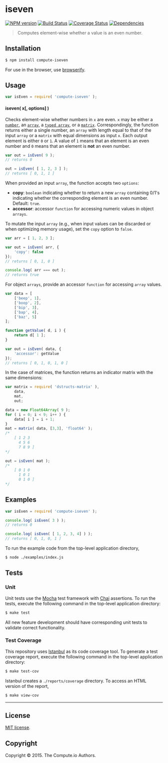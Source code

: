 iseven
===
[![NPM version][npm-image]][npm-url] [![Build Status][travis-image]][travis-url] [![Coverage Status][coveralls-image]][coveralls-url] [![Dependencies][dependencies-image]][dependencies-url]

>  Computes element-wise whether a value is an even number.

## Installation

``` bash
$ npm install compute-iseven
```

For use in the browser, use [browserify](https://github.com/substack/node-browserify).


## Usage

``` javascript
var isEven = require( 'compute-iseven' );
```

#### iseven( x[, options] )

Checks element-wise whether numbers in `x` are even. `x` may be either a [`number`](https://developer.mozilla.org/en-US/docs/Web/JavaScript/Reference/Global_Objects/Number), an [`array`](https://developer.mozilla.org/en-US/docs/Web/JavaScript/Reference/Global_Objects/Array), a [`typed array`](https://developer.mozilla.org/en-US/docs/Web/JavaScript/Typed_arrays), or a [`matrix`](https://github.com/dstructs/matrix). Correspondingly, the function returns either a single number, an `array` with length equal to that of the input `array` or a `matrix` with equal dimensions as input `x`. Each output element is either `0` or `1`. A value of `1` means that an element is an even number and `0` means that an element is __not__ an even number.

``` javascript
var out = isEven( 9 );
// returns 0

out = isEven( [ 1, 2, 3 ] );
// returns [ 0, 1, 1 ]
```

When provided an input `array`, the function accepts two `options`:

*  __copy__: `boolean` indicating whether to return a new `array` containing 0/1's indicating whether the corresponding element is an even number. Default: `true`.
*  __accessor__: accessor `function` for accessing numeric values in object `arrays`.

To mutate the input `array` (e.g., when input values can be discarded or when optimizing memory usage), set the `copy` option to `false`.

``` javascript
var arr = [ 1, 2, 3 ];

var out = isEven( arr, {
	'copy': false
});
// returns [ 0, 1, 0 ]

console.log( arr === out );
// returns true
```

For object `arrays`, provide an accessor `function` for accessing `array` values.

``` javascript
var data = [
	['beep', 1],
	['boop', 2],
	['bip', 3],
	['bap', 4],
	['baz', 5]
];

function getValue( d, i ) {
	return d[ 1 ];
}

var out = isEven( data, {
	'accessor': getValue
});
// returns [ 0, 1, 0, 1, 0 ]
```

In the case of matrices, the function returns an indicator matrix with the same dimensions:

```javascript
var matrix = require( 'dstructs-matrix' ),
	data,
	mat,
	out;

data = new Float64Array( 9 );
for ( i = 0; i < 9; i++ ) {
	data[ i ] = i + 1;
}
mat = matrix( data, [3,3], 'float64' );
/*
	[ 1 2 3
	  4 5 6
	  7 8 9 ]
*/

out = isEven( mat );
/*
	[ 0 1 0
	  1 0 1
	  0 1 0 ]
*/
```

## Examples

``` javascript
var isEven = require( 'compute-iseven' );

console.log( isEven( 3 ) );
// returns 0

console.log( isEven( [ 1, 2, 3, 4] ) );
// returns [ 0, 1, 0, 1 ]
```

To run the example code from the top-level application directory,

``` bash
$ node ./examples/index.js
```


## Tests

### Unit

Unit tests use the [Mocha](http://mochajs.org/) test framework with [Chai](http://chaijs.com) assertions. To run the tests, execute the following command in the top-level application directory:

``` bash
$ make test
```

All new feature development should have corresponding unit tests to validate correct functionality.


### Test Coverage

This repository uses [Istanbul](https://github.com/gotwarlost/istanbul) as its code coverage tool. To generate a test coverage report, execute the following command in the top-level application directory:

``` bash
$ make test-cov
```

Istanbul creates a `./reports/coverage` directory. To access an HTML version of the report,

``` bash
$ make view-cov
```


---
## License

[MIT license](http://opensource.org/licenses/MIT).


## Copyright

Copyright &copy; 2015. The Compute.io Authors.


[npm-image]: http://img.shields.io/npm/v/compute-iseven.svg
[npm-url]: https://npmjs.org/package/compute-iseven

[travis-image]: http://img.shields.io/travis/compute-io/iseven/master.svg
[travis-url]: https://travis-ci.org/compute-io/iseven

[coveralls-image]: https://img.shields.io/coveralls/compute-io/iseven/master.svg
[coveralls-url]: https://coveralls.io/r/compute-io/iseven?branch=master

[dependencies-image]: http://img.shields.io/david/compute-io/iseven.svg
[dependencies-url]: https://david-dm.org/compute-io/iseven

[dev-dependencies-image]: http://img.shields.io/david/dev/compute-io/iseven.svg
[dev-dependencies-url]: https://david-dm.org/dev/compute-io/iseven

[github-issues-image]: http://img.shields.io/github/issues/compute-io/iseven.svg
[github-issues-url]: https://github.com/compute-io/iseven/issues

